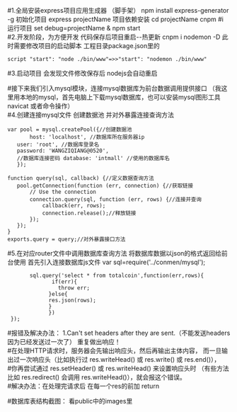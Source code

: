 
#1.全局安装express项目应用生成器 （脚手架） npm install express-generator -g 初始化项目 express projectName 项目依赖安装 cd projectName cnpm #i 运行项目 set debug=projectName & npm start                                                                                      
#2.开发阶段，为方便开发 代码保存后项目重启--热更新 cnpm i nodemon -D 此时需要修改项目的启动脚本 工程目录package.json里的      
```
script "start": "node ./bin/www"=>>"start": "nodemon ./bin/www"
```
#3.启动项目 会发现文件修改保存后 nodejs会自动重启

#接下来我们引入mysql模块，连接mysql数据库为前台数据调用提供接口 （我这里用本地的mysql，首先电脑上下载mysql数据库，也可以安装mysql图形工具navicat 或者命令操作）       
#4.创建连接mysql文件 创建数据池 并对外暴露连接查询方法 
 ```var mysql = require('mysql');     
 var pool = mysql.createPool({//创建数据池     
        host: 'localhost', //数据库所在服务器ip     
	user: 'root', //数据库登录名       
	password: 'WANGZIQIANG@0520',       
	//数据库连接密码 database: 'intmall' //使用的数据库名     
	});

function query(sql, callback) {//定义数据查询方法
    pool.getConnection(function (err, connection) {//获取链接
        // Use the connection
        connection.query(sql, function (err, rows) {//连接并查询
            callback(err, rows);
            connection.release();//释放链接
        });
    });
}
exports.query = query;//对外暴露接口方法
```
#5.在对应router文件中调用数据库查询方法 将数据库数据以json的格式返回给前台使用 首先引入连接数据库js文件 var sql=require('../conmen/mysql');

```router.get('/api', function(req, res, next) {      
       sql.query('select * from totalcoin',function(err,rows){    
	          if(err){       
	            throw err;      
	         }else{     
	         res.json(rows);       
	         } 
			 })      
 });
```
#报错及解决办法： 1.Can't set headers after they are sent.（不能发送headers因为已经发送过一次了） 重复做出响应！    
#在处理HTTP请求时，服务器会先输出响应头，然后再输出主体内容， 而一旦输出过一次响应头（比如执行过 res.writeHead() 或 res.write() 或 res.end()），     
#你再尝试通过 res.setHeader() 或 res.writeHead() 来设置响应头时 （有些方法比如 res.redirect() 会调用 res.writeHead()），就会报这个错误。       
#解决办法：在处理完请求后 在每一个res的前加 return

#数据库表结构截图： 看public中的images里
